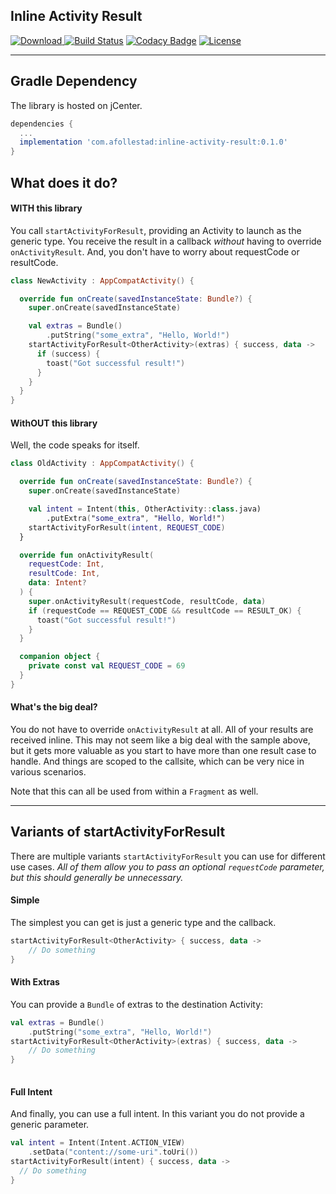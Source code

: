 ## Inline Activity Result

[ ![Download](https://api.bintray.com/packages/drummer-aidan/maven/inline-activity-result/images/download.svg) ](https://bintray.com/drummer-aidan/maven/inline-activity-result/_latestVersion)
[![Build Status](https://travis-ci.org/afollestad/inline-activity-result.svg?branch=master)](https://travis-ci.org/afollestad/inline-activity-result)
[![Codacy Badge](https://api.codacy.com/project/badge/Grade/4679f36623124f4da988e957e545c8df)](https://www.codacy.com/app/drummeraidan_50/inline-activity-result?utm_source=github.com&amp;utm_medium=referral&amp;utm_content=afollestad/inline-activity-result&amp;utm_campaign=Badge_Grade)
[![License](https://img.shields.io/badge/License-Apache%202.0-blue.svg)](https://opensource.org/licenses/Apache-2.0)

---

## Gradle Dependency

The library is hosted on jCenter.

```gradle
dependencies {
  ...
  implementation 'com.afollestad:inline-activity-result:0.1.0'
}
```

## What does it do?

#### WITH this library

You call `startActivityForResult`, providing an Activity to launch as the generic type. You 
receive the result in a callback *without* having to override `onActivityResult`. And, you don't 
have to worry about requestCode or resultCode.

```kotlin
class NewActivity : AppCompatActivity() {

  override fun onCreate(savedInstanceState: Bundle?) {
    super.onCreate(savedInstanceState)

    val extras = Bundle()
        .putString("some_extra", "Hello, World!")
    startActivityForResult<OtherActivity>(extras) { success, data ->
      if (success) {
        toast("Got successful result!")
      }
    }
  }
}
```

#### WithOUT this library

Well, the code speaks for itself.

```kotlin
class OldActivity : AppCompatActivity() {

  override fun onCreate(savedInstanceState: Bundle?) {
    super.onCreate(savedInstanceState)

    val intent = Intent(this, OtherActivity::class.java)
        .putExtra("some_extra", "Hello, World!")
    startActivityForResult(intent, REQUEST_CODE)
  }

  override fun onActivityResult(
    requestCode: Int,
    resultCode: Int,
    data: Intent?
  ) {
    super.onActivityResult(requestCode, resultCode, data)
    if (requestCode == REQUEST_CODE && resultCode == RESULT_OK) {
      toast("Got successful result!")
    }
  }

  companion object {
    private const val REQUEST_CODE = 69
  }
}
```

#### What's the big deal?

You do not have to override `onActivityResult` at all. All of your results are received inline. 
This may not seem like a big deal with the sample above, but it gets more valuable as you start to 
have more than one result case to handle. And things are scoped to the callsite, which can be very nice in various 
scenarios.
 
Note that this can all be used from within a `Fragment` as well. 

---

## Variants of startActivityForResult

There are multiple variants `startActivityForResult` you can use for different use cases. *All of 
them allow you to pass an optional `requestCode` parameter, but this should generally be unnecessary.*

#### Simple

The simplest you can get is just a generic type and the callback.

```kotlin
startActivityForResult<OtherActivity> { success, data ->
    // Do something
}
```

#### With Extras

You can provide a `Bundle` of extras to the destination Activity:

```kotlin
val extras = Bundle()
    .putString("some_extra", "Hello, World!")
startActivityForResult<OtherActivity>(extras) { success, data ->
    // Do something
}
    
```

#### Full Intent

And finally, you can use a full intent. In this variant you do not provide a generic parameter.

```kotlin
val intent = Intent(Intent.ACTION_VIEW)
    .setData("content://some-uri".toUri())
startActivityForResult(intent) { success, data ->
  // Do something
}
```
